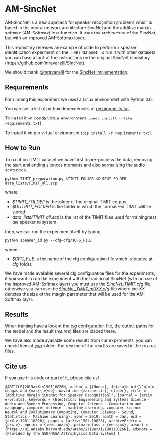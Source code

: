 
# AM-SincNet
AM-SincNet is a new approach for speaker recognition problems which is based in the neural network architecture SincNet and the additive margin softmax  (AM-Softmax) loss function. It uses the architecture of the SincNet, but with an improved AM-Softmax layer.

This repository releases an example of code to perform a speaker identification experiment on the TIMIT dataset. To run it with other datasets you can have a look at the instructions on the original SincNet repository (https://github.com/mravanelli/SincNet).

We should thank [@mravanelli](https://github.com/mravanelli/) for the [SincNet implementation](https://github.com/mravanelli/SincNet).

## Requirements
For running this experiment we used a Linux environment with Python 3.6.

You can see a list of python dependencies at [requirements.txt](requirements.txt).

To install it on conda virtual environment (`conda install --file requirements.txt`).

To install it on pip virtual environment (`pip install -r requirements.txt`).

## How to Run
To run it on TIMIT dataset we have first to pre-process the data, removing the start and ending silences moments and also normalizing the audio sentences.

``
python TIMIT_preparation.py $TIMIT_FOLDER $OUTPUT_FOLDER data_lists/TIMIT_all.scp
``

where:
- *$TIMIT_FOLDER* is the folder of the original TIMIT corpus
- *$OUTPUT_FOLDER* is the folder in which the normalized TIMIT will be stored
- *data_lists/TIMIT_all.scp* is the list of the TIMIT files used for training/test the speaker id system.

then, we can run the experiment itself by typing.

``
python speaker_id.py --cfg=cfg/$CFG_FILE
``

where:
- *$CFG_FILE* is the name of the cfg configuration file which is located at cfg folder.

We have made avaliable several cfg configuration files for the experiments, if you want to run the experiment with the traditional SincNet (with no use of the improved AM-Softmax layer) you must use the [*SincNet_TIMIT.cfg*](cfg/SincNet_TIMIT.cfg) file, otherwise you can use the [*SincNet_TIMIT_m0XX.cfg*](cfg/) file where the *XX* denotes the size of the margin parameter that will be used for the AM-Softmax layer.


## Results
When training have a look at the *cfg* configuration file, the output paths for the model and the result (*res.res*) files are placed there.

We have also made available some results from our experiments, you can check them at [*exp*](exp/) folder. The resume of the results are saved in the *res.res* files.

## Cite us

If you use this code or part of it, please cite us!

``
@ARTICLE{2019arXiv190110826N,
       author = {{Nunes}, Jo{\~a}o Ant{\^o}nio Chagas and {Mac{\^e}do}, David and
        {Zanchettin}, Cleber},
        title = "{Additive Margin SincNet for Speaker Recognition}",
      journal = {arXiv e-prints},
     keywords = {Electrical Engineering and Systems Science - Audio and Speech Processing, Computer Science - Computation and Language, Computer Science - Machine Learning, Computer Science - Neural and Evolutionary Computing, Computer Science - Sound, Statistics - Machine Learning},
         year = 2019,
        month = Jan,
          eid = {arXiv:1901.10826},
        pages = {arXiv:1901.10826},
archivePrefix = {arXiv},
       eprint = {1901.10826},
 primaryClass = {eess.AS},
       adsurl = {https://ui.adsabs.harvard.edu/\#abs/2019arXiv190110826N},
      adsnote = {Provided by the SAO/NASA Astrophysics Data System}
}
``

